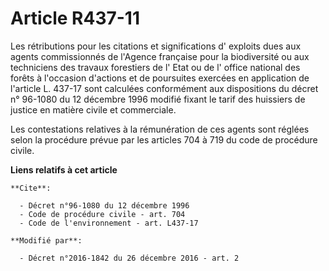 # Article R437-11

Les rétributions pour les citations et significations d' exploits dues aux agents commissionnés de l'Agence française pour la
biodiversité ou aux techniciens des travaux forestiers de l' Etat ou de l' office national des forêts à l'occasion d'actions
et de poursuites exercées en application de l'article L. 437-17 sont calculées conformément aux dispositions du décret n°
96-1080 du 12 décembre 1996 modifié fixant le tarif des huissiers de justice en matière civile et commerciale. 

Les contestations relatives à la rémunération de ces agents sont réglées selon la procédure prévue par les articles 704 à 719
du code de procédure civile.

**Liens relatifs à cet article**

	**Cite**:

	  - Décret n°96-1080 du 12 décembre 1996
	  - Code de procédure civile - art. 704
	  - Code de l'environnement - art. L437-17

	**Modifié par**:

	  - Décret n°2016-1842 du 26 décembre 2016 - art. 2
